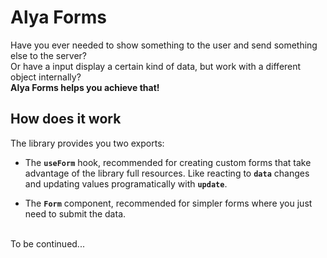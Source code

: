 # Alya Forms

Have you ever needed to show something to the user and send something else to the server?
<br>
Or have a input display a certain kind of data, but work with a different object internally?
<br>
**Alya Forms helps you achieve that!**

## How does it work

The library provides you two exports:

  - The **```useForm```** hook, recommended for creating custom forms that take advantage of the library full resources. Like reacting to **```data```** changes and updating values programatically with **```update```**.

  - The **```Form```** component, recommended for simpler forms where you just need to submit the data.


<br>
To be continued...
